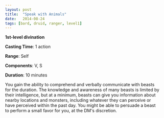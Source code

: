 ```yaml
---
layout: post
title:  "Speak with Animals"
date:   2014-08-24
tags: [bard, druid, ranger, level1]
---
```


**1st-level divination**

**Casting Time**: 1 action

**Range**: Self

**Components**: V, S

**Duration**: 10 minutes

You gain the ability to comprehend and verbally communicate with beasts for the duration. The knowledge and awareness of many beasts is limited by their intelligence, but at a minimum, beasts can give you information about nearby locations and monsters, including whatever they can perceive or have perceived within the past day. You might be able to persuade a beast to perform a small favor for you, at the DM's discretion.